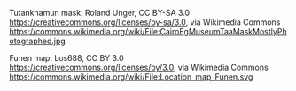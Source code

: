 Tutankhamun mask:
Roland Unger, CC BY-SA 3.0 <https://creativecommons.org/licenses/by-sa/3.0>, via Wikimedia Commons
https://commons.wikimedia.org/wiki/File:CairoEgMuseumTaaMaskMostlyPhotographed.jpg

Funen map:
Los688, CC BY 3.0 <https://creativecommons.org/licenses/by/3.0>, via Wikimedia Commons
https://commons.wikimedia.org/wiki/File:Location_map_Funen.svg
